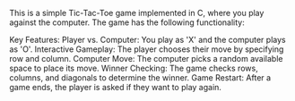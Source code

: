 This is a simple Tic-Tac-Toe game implemented in C, where you play against the computer. The game has the following functionality:

Key Features:
Player vs. Computer: You play as 'X' and the computer plays as 'O'.
Interactive Gameplay: The player chooses their move by specifying row and column.
Computer Move: The computer picks a random available space to place its move.
Winner Checking: The game checks rows, columns, and diagonals to determine the winner.
Game Restart: After a game ends, the player is asked if they want to play again.

